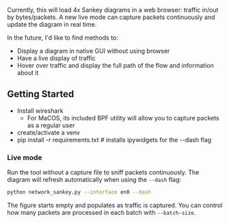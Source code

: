 Currently, this will load 4x Sankey diagrams in a web browser: traffic in/out by bytes/packets. A new live mode can capture packets continuously and update the diagram in real time.

In the future, I'd like to find methods to:
- Display a diagram in native GUI without using browser
- Have a live display of traffic
- Hover over traffic and display the full path of the flow and information about it

## Getting Started
- Install wireshark
  - For MaCOS, its included BPF utility will allow you to capture packets as a regular user
- create/activate a venv
- pip install -r requirements.txt  # installs ipywidgets for the --dash flag

### Live mode

Run the tool without a capture file to sniff packets continuously. The diagram will refresh automatically when using the `--dash` flag:

```bash
python network_sankey.py --interface en0 --dash
```

The figure starts empty and populates as traffic is captured. You can control how many packets are processed in each batch with `--batch-size`.


